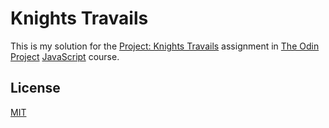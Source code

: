 # Knights Travails

This is my solution for the [Project: Knights Travails](https://www.theodinproject.com/lessons/javascript-knights-travails) assignment in [The Odin Project](https://www.theodinproject.com) [JavaScript](https://www.theodinproject.com/paths/full-stack-javascript/courses/javascript) course.

## License

[MIT](https://opensource.org/license/MIT)
